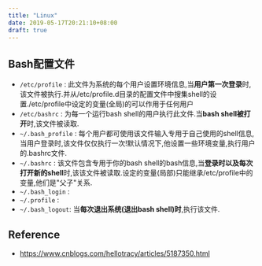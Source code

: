 ```yaml
---
title: "Linux"
date: 2019-05-17T20:21:10+08:00
draft: true
---
```

## Bash配置文件
- `/etc/profile` : 此文件为系统的每个用户设置环境信息,当**用户第一次登录**时,该文件被执行.并从/etc/profile.d目录的配置文件中搜集shell的设置./etc/profile中设定的变量(全局)的可以作用于任何用户
- `/etc/bashrc` : 为每一个运行bash shell的用户执行此文件.当**bash shell被打开**时,该文件被读取.
- `~/.bash_profile` : 每个用户都可使用该文件输入专用于自己使用的shell信息,当用户登录时,该文件仅仅执行一次!默认情况下,他设置一些环境变量,执行用户的.bashrc文件.
- `~/.bashrc` : 该文件包含专用于你的bash shell的bash信息,当**登录时以及每次打开新的shell**时,该该文件被读取.设定的变量(局部)只能继承/etc/profile中的变量,他们是"父子"关系.
- `~/.bash_login` :
- `~/.profile` :
- `~/.bash_logout`: 当**每次退出系统(退出bash shell)时**,执行该文件.

##  Reference
- <https://www.cnblogs.com/hellotracy/articles/5187350.html>
